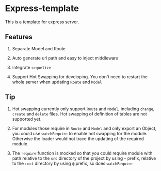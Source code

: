 # Express-template

This is a template for express server.

## Features

1. Separate Model and Route

2. Auto generate url path and easy to inject middleware

3. Integrate `sequelize`

4. Support Hot Swapping for developing. You don't need to restart the whole server when updating `Route` and `Model`

## Tip

1. Hot swapping currently only support `Route` and `Model`, including `change`, `create` and `delete` files. Hot swapping of definition of tables are not supported yet.

2. For modules those require in `Route` and `Model` and only export an Object, you could use `watchRequire` to enable hot swapping for the module. Otherwise the loader would not trace the updating of the required module.

3. The `require` function is mocked so that you could require module with path relative to the `src` directory of the project by using `~` prefix, relative to the `root` directory by using `@` prefix, so does `watchRequire`